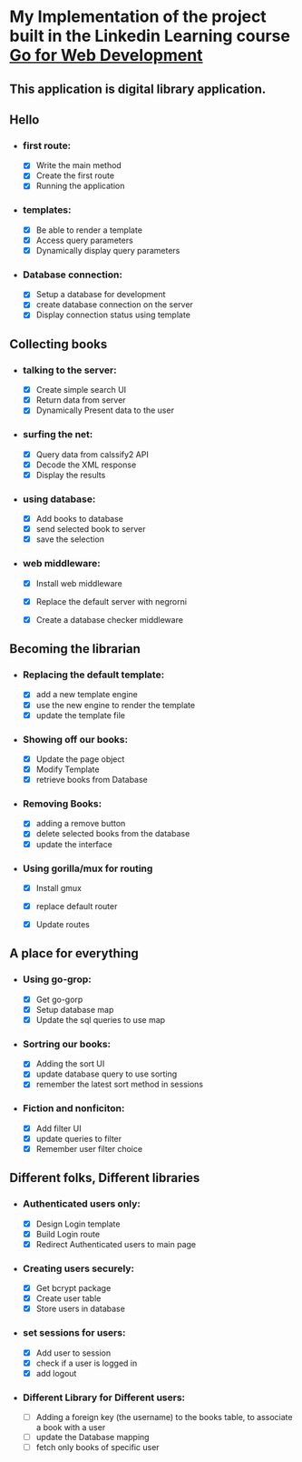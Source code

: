 # My Implementation of the project built in the Linkedin Learning course [Go for Web Development](https://www.linkedin.com/learning/learning-go-for-web-development/our-first-route)
## This application is digital library application.


## Hello
- ### first route:
  - [x] Write the main method
  - [x] Create the first route
  - [x] Running the application

- ### templates:
  - [x] Be able to render a template
  - [x] Access query parameters
  - [x] Dynamically display query parameters

- ### Database connection:
  - [x] Setup a database for development
  - [x] create database connection on the server
  - [x] Display connection status using template

## Collecting books

- ### talking to the server:
  - [x] Create simple search UI
  - [x] Return data from server
  - [x] Dynamically Present data to the user

- ### surfing the net:
  - [x] Query data from calssify2 API
  - [x] Decode the XML response
  - [x] Display the results

- ### using database:
  - [x] Add books to database
  - [x] send selected book to server
  - [x] save the selection

- ### web middleware:
  - [x] Install web middleware
  - [x] Replace the default server with negrorni
  - [x] Create a database checker middleware


## Becoming the librarian

- ### Replacing the default template:
  - [x] add a new template engine
  - [x] use the new engine to render the template
  - [x] update the template file

- ### Showing off our books:
  - [x] Update the page object
  - [x] Modify Template
  - [x] retrieve books from Database

- ### Removing Books:
  - [x] adding a remove button
  - [x] delete selected books from the database
  - [x] update the interface

- ### Using gorilla/mux for routing
  - [x] Install gmux
  - [x] replace default router
  - [x] Update routes


## A place for everything
- ### Using go-grop:
  - [x] Get go-gorp
  - [x] Setup database map
  - [x] Update the sql queries to use map

- ### Sortring our books:
  - [x] Adding the sort UI
  - [x] update database query to use sorting
  - [x] remember the latest sort method in sessions

- ### Fiction and nonficiton:
  - [x] Add filter UI
  - [x] update queries to filter
  - [x] Remember user filter choice

## Different folks, Different libraries
- ### Authenticated users only:
  - [x] Design Login template
  - [x] Build Login route
  - [x] Redirect Authenticated users to main page

- ### Creating users securely:
  - [x] Get bcrypt package
  - [x] Create user table
  - [x] Store users in database

- ### set sessions for users:
  - [x] Add user to session
  - [x] check if a user is logged in
  - [x] add logout

- ### Different Library for Different users:
  - [ ] Adding a foreign key (the username) to the books table, to associate a book with a user
  - [ ] update the Database mapping
  - [ ] fetch only books of specific user
